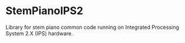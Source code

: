 # StemPianoIPS2

Library for stem piano common code running on Integrated Processing System 2.X (IPS) hardware.